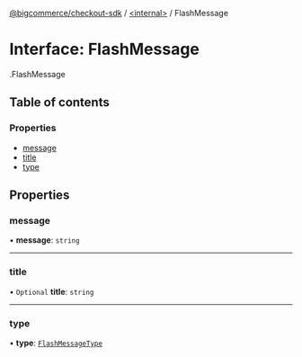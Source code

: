 [@bigcommerce/checkout-sdk](../README.md) / [<internal\>](../modules/internal_.md) / FlashMessage

# Interface: FlashMessage

[<internal>](../modules/internal_.md).FlashMessage

## Table of contents

### Properties

- [message](internal_.FlashMessage.md#message)
- [title](internal_.FlashMessage.md#title)
- [type](internal_.FlashMessage.md#type)

## Properties

### message

• **message**: `string`

___

### title

• `Optional` **title**: `string`

___

### type

• **type**: [`FlashMessageType`](../modules/internal_.md#flashmessagetype)
